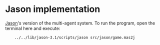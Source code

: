 # Jason implementation

[Jason](http://jason.sourceforge.net/wp/)'s version of the multi-agent system.
To run the program, open the terminal here and execute:

```bash
    ../../lib/jason-3.1/scripts/jason src/jason/game.mas2j
```
